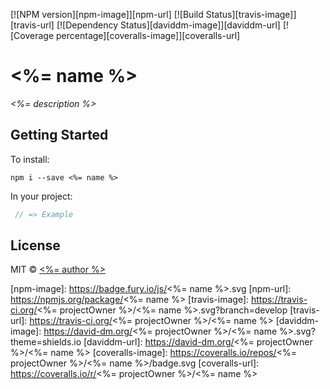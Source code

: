 [![NPM version][npm-image]][npm-url] [![Build Status][travis-image]][travis-url] [![Dependency Status][daviddm-image]][daviddm-url] [![Coverage percentage][coveralls-image]][coveralls-url]

# <%= name %>

_<%= description %>_

## Getting Started

To install:

    npm i --save <%= name %>

In your project:

``` javascript
 // => Example
```

## License

MIT © [<%= author %>](<%= email %>)

[npm-image]: https://badge.fury.io/js/<%= name %>.svg
[npm-url]: https://npmjs.org/package/<%= name %>
[travis-image]: https://travis-ci.org/<%= projectOwner %>/<%= name %>.svg?branch=develop
[travis-url]: https://travis-ci.org/<%= projectOwner %>/<%= name %>
[daviddm-image]: https://david-dm.org/<%= projectOwner %>/<%= name %>.svg?theme=shields.io
[daviddm-url]: https://david-dm.org/<%= projectOwner %>/<%= name %>
[coveralls-image]: https://coveralls.io/repos/<%= projectOwner %>/<%= name %>/badge.svg
[coveralls-url]: https://coveralls.io/r/<%= projectOwner %>/<%= name %>

